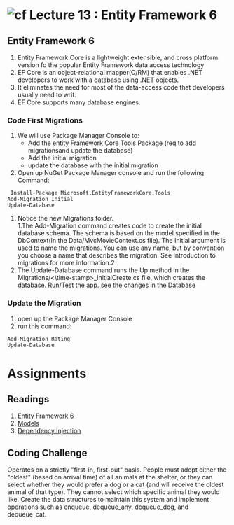 # ![cf](http://i.imgur.com/7v5ASc8.png) Lecture 13 : Entity Framework 6

## Entity Framework 6

1. Entity Framework Core is a lightweight extensible, and cross platform version fo the popular Entity Framework data access technology
2. EF Core is an object-relational mapper(O/RM) that enables .NET developers to work with a database using .NET objects.
3. It eliminates the need for most of the data-access code that developers usually need to writ.
4. EF Core supports many database engines.

### Code First Migrations

1. We will use Package Manager Console to:
   - Add the entity Framework Core Tools Package (req to add migrationsand update the database)
   - Add the initial migration
   - update the database with the initial migration
2. Open up NuGet Package Manager console and run the following Command:

` Install-Package Microsoft.EntityFrameworkCore.Tools` <br />
`Add-Migration Initial` <br />
`Update-Database`

1. Notice the new Migrations folder.  
1.The Add-Migration command creates code to create the initial database schema. The schema is based on the model specified in the DbContext(In the Data/MvcMovieContext.cs file). The Initial argument is used to name the migrations. You can use any name, but by convention you choose a name that describes the migration. See Introduction to migrations for more information.2
1. The Update-Database command runs the Up method in the Migrations/<\time-stamp>_InitialCreate.cs file, which creates the database.
Run/Test the app. see the changes in the Database


### Update the Migration
1. open up the Package Manager Console
2. run this command:

```csharp
Add-Migration Rating
Update-Database
```

# Assignments

## Readings
1. [Entity Framework 6](https://docs.microsoft.com/en-us/aspnet/core/data/entity-framework-6)
2. [Models](https://docs.microsoft.com/en-us/aspnet/core/tutorials/first-mvc-app/adding-model)
3. [Dependency Injection](https://docs.microsoft.com/en-us/aspnet/core/fundamentals/dependency-injection)


## Coding Challenge

Operates on a strictly "first-in, first-out" basis. People must adopt either the "oldest" (based on arrival time) of all animals at the shelter, or they can select whether they would prefer a dog or a cat (and will receive the oldest animal of that type). They cannot select which specific animal they would like. Create the data structures to maintain this system and implement operations such as enqueue, dequeue_any, dequeue_dog, and dequeue_cat.

